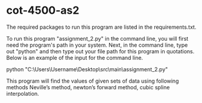 # cot-4500-as2

The required packages to run this program are listed in the requirements.txt.

To run this program "assignment_2.py" in the command line, you will first need the program's path in your system. Next, in the command line, type out "python" and then type out your file path for this program in quotations. Below is an example of the input for the command line.

python "C:\Users\Username\Desktop\src\main\assignment_2.py"

This program will find the values of given sets of data using following methods Neville’s method, newton’s forward method,  cubic spline interpolation.
